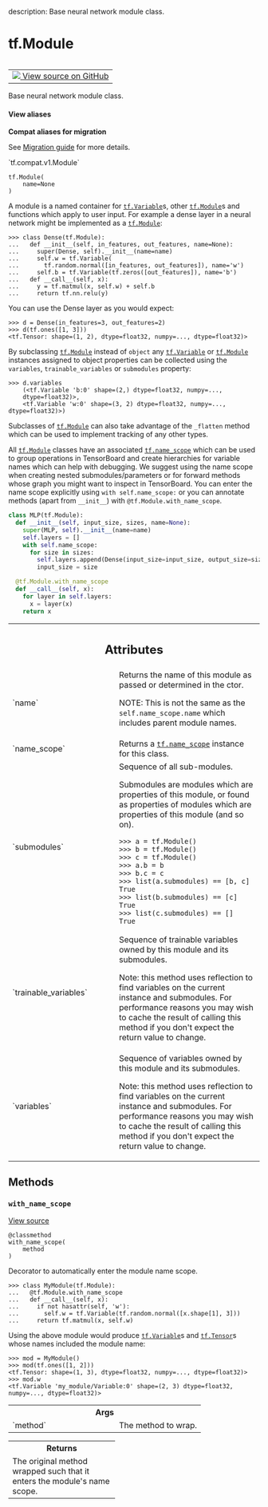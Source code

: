 description: Base neural network module class.

<div itemscope itemtype="http://developers.google.com/ReferenceObject">
<meta itemprop="name" content="tf.Module" />
<meta itemprop="path" content="Stable" />
<meta itemprop="property" content="__init__"/>
<meta itemprop="property" content="with_name_scope"/>
</div>

# tf.Module

<!-- Insert buttons and diff -->

<table class="tfo-notebook-buttons tfo-api nocontent" align="left">
<td>
  <a target="_blank" href="https://github.com/tensorflow/tensorflow/blob/r2.2/tensorflow/python/module/module.py#L35-L291">
    <img src="https://www.tensorflow.org/images/GitHub-Mark-32px.png" />
    View source on GitHub
  </a>
</td>
</table>



Base neural network module class.

<section class="expandable">
  <h4 class="showalways">View aliases</h4>
  <p>
<b>Compat aliases for migration</b>
<p>See
<a href="https://www.tensorflow.org/guide/migrate">Migration guide</a> for
more details.</p>
<p>`tf.compat.v1.Module`</p>
</p>
</section>

<pre class="devsite-click-to-copy prettyprint lang-py tfo-signature-link">
<code>tf.Module(
    name=None
)
</code></pre>



<!-- Placeholder for "Used in" -->

A module is a named container for <a href="../tf/Variable.md"><code>tf.Variable</code></a>s, other <a href="../tf/Module.md"><code>tf.Module</code></a>s and
functions which apply to user input. For example a dense layer in a neural
network might be implemented as a <a href="../tf/Module.md"><code>tf.Module</code></a>:

 ```
 >>> class Dense(tf.Module):
 ...   def __init__(self, in_features, out_features, name=None):
 ...     super(Dense, self).__init__(name=name)
 ...     self.w = tf.Variable(
 ...       tf.random.normal([in_features, out_features]), name='w')
 ...     self.b = tf.Variable(tf.zeros([out_features]), name='b')
 ...   def __call__(self, x):
 ...     y = tf.matmul(x, self.w) + self.b
 ...     return tf.nn.relu(y)
 ```

You can use the Dense layer as you would expect:

```
>>> d = Dense(in_features=3, out_features=2)
>>> d(tf.ones([1, 3]))
<tf.Tensor: shape=(1, 2), dtype=float32, numpy=..., dtype=float32)>
```


By subclassing <a href="../tf/Module.md"><code>tf.Module</code></a> instead of `object` any <a href="../tf/Variable.md"><code>tf.Variable</code></a> or
<a href="../tf/Module.md"><code>tf.Module</code></a> instances assigned to object properties can be collected using
the `variables`, `trainable_variables` or `submodules` property:

```
>>> d.variables
    (<tf.Variable 'b:0' shape=(2,) dtype=float32, numpy=...,
    dtype=float32)>,
    <tf.Variable 'w:0' shape=(3, 2) dtype=float32, numpy=..., dtype=float32)>)
```


Subclasses of <a href="../tf/Module.md"><code>tf.Module</code></a> can also take advantage of the `_flatten` method
which can be used to implement tracking of any other types.

All <a href="../tf/Module.md"><code>tf.Module</code></a> classes have an associated <a href="../tf/name_scope.md"><code>tf.name_scope</code></a> which can be used
to group operations in TensorBoard and create hierarchies for variable names
which can help with debugging. We suggest using the name scope when creating
nested submodules/parameters or for forward methods whose graph you might want
to inspect in TensorBoard. You can enter the name scope explicitly using
`with self.name_scope:` or you can annotate methods (apart from `__init__`)
with `@tf.Module.with_name_scope`.

```python
class MLP(tf.Module):
  def __init__(self, input_size, sizes, name=None):
    super(MLP, self).__init__(name=name)
    self.layers = []
    with self.name_scope:
      for size in sizes:
        self.layers.append(Dense(input_size=input_size, output_size=size))
        input_size = size

  @tf.Module.with_name_scope
  def __call__(self, x):
    for layer in self.layers:
      x = layer(x)
    return x
```



<!-- Tabular view -->
 <table class="responsive fixed orange">
<colgroup><col width="214px"><col></colgroup>
<tr><th colspan="2"><h2 class="add-link">Attributes</h2></th></tr>

<tr>
<td>
`name`
</td>
<td>
Returns the name of this module as passed or determined in the ctor.

NOTE: This is not the same as the `self.name_scope.name` which includes
parent module names.
</td>
</tr><tr>
<td>
`name_scope`
</td>
<td>
Returns a <a href="../tf/name_scope.md"><code>tf.name_scope</code></a> instance for this class.
</td>
</tr><tr>
<td>
`submodules`
</td>
<td>
Sequence of all sub-modules.

Submodules are modules which are properties of this module, or found as
properties of modules which are properties of this module (and so on).

```
>>> a = tf.Module()
>>> b = tf.Module()
>>> c = tf.Module()
>>> a.b = b
>>> b.c = c
>>> list(a.submodules) == [b, c]
True
>>> list(b.submodules) == [c]
True
>>> list(c.submodules) == []
True
```
</td>
</tr><tr>
<td>
`trainable_variables`
</td>
<td>
Sequence of trainable variables owned by this module and its submodules.

Note: this method uses reflection to find variables on the current instance
and submodules. For performance reasons you may wish to cache the result
of calling this method if you don't expect the return value to change.
</td>
</tr><tr>
<td>
`variables`
</td>
<td>
Sequence of variables owned by this module and its submodules.

Note: this method uses reflection to find variables on the current instance
and submodules. For performance reasons you may wish to cache the result
of calling this method if you don't expect the return value to change.
</td>
</tr>
</table>



## Methods

<h3 id="with_name_scope"><code>with_name_scope</code></h3>

<a target="_blank" href="https://github.com/tensorflow/tensorflow/blob/r2.2/tensorflow/python/module/module.py#L260-L291">View source</a>

<pre class="devsite-click-to-copy prettyprint lang-py tfo-signature-link">
<code>@classmethod</code>
<code>with_name_scope(
    method
)
</code></pre>

Decorator to automatically enter the module name scope.

```
>>> class MyModule(tf.Module):
...   @tf.Module.with_name_scope
...   def __call__(self, x):
...     if not hasattr(self, 'w'):
...       self.w = tf.Variable(tf.random.normal([x.shape[1], 3]))
...     return tf.matmul(x, self.w)
```

Using the above module would produce <a href="../tf/Variable.md"><code>tf.Variable</code></a>s and <a href="../tf/Tensor.md"><code>tf.Tensor</code></a>s whose
names included the module name:

```
>>> mod = MyModule()
>>> mod(tf.ones([1, 2]))
<tf.Tensor: shape=(1, 3), dtype=float32, numpy=..., dtype=float32)>
>>> mod.w
<tf.Variable 'my_module/Variable:0' shape=(2, 3) dtype=float32,
numpy=..., dtype=float32)>
```

<!-- Tabular view -->
 <table class="responsive fixed orange">
<colgroup><col width="214px"><col></colgroup>
<tr><th colspan="2">Args</th></tr>

<tr>
<td>
`method`
</td>
<td>
The method to wrap.
</td>
</tr>
</table>



<!-- Tabular view -->
 <table class="responsive fixed orange">
<colgroup><col width="214px"><col></colgroup>
<tr><th colspan="2">Returns</th></tr>
<tr class="alt">
<td colspan="2">
The original method wrapped such that it enters the module's name scope.
</td>
</tr>

</table>





